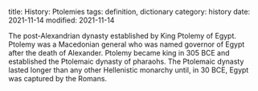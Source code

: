 title: History: Ptolemies
tags: definition, dictionary
category: history
date: 2021-11-14
modified: 2021-11-14


The post-Alexandrian dynasty established by King
Ptolemy of Egypt. Ptolemy was a Macedonian general who was named
governor of Egypt after the death of Alexander. Ptolemy became king
in 305 BCE
 and established the Ptolemaic dynasty of pharaohs.
The Ptolemaic dynasty lasted longer than any other Hellenistic
monarchy until, in 30 BCE,
 Egypt was captured by the Romans.





